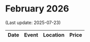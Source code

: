 # February 2026

(Last update: 2025-07-23)

| Date | Event | Location | Price |
| ---- | ----- | -------- | ----- |